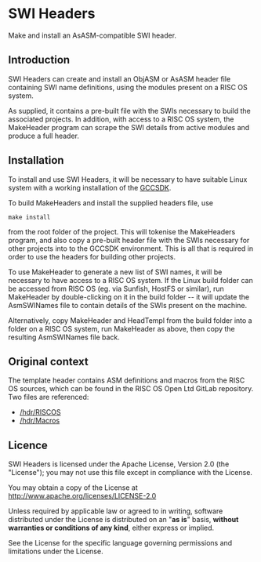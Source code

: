 SWI Headers
===========

Make and install an AsASM-compatible SWI header.


Introduction
------------

SWI Headers can create and install an ObjASM or AsASM header file containing SWI name definitions, using the modules present on a RISC OS system.

As supplied, it contains a pre-built file with the SWIs necessary to build the associated projects. In addition, with access to a RISC OS system, the MakeHeader program can scrape the SWI details from active modules and produce a full header.


Installation
------------

To install and use SWI Headers, it will be necessary to have suitable Linux system with a working installation of the [GCCSDK](http://www.riscos.info/index.php/GCCSDK).

To build MakeHeaders and install the supplied headers file, use

	make install

from the root folder of the project. This will tokenise the MakeHeaders program, and also copy a pre-built header file with the SWIs necessary for other projects into to the GCCSDK environment. This is all that is required in order to use the headers for building other projects.

To use MakeHeader to generate a new list of SWI names, it will be necessary to have access to a RISC OS system. If the Linux build folder can be accessed from RISC OS (eg. via Sunfish, HostFS or similar), run MakeHeader by double-clicking on it in the build folder -- it will update the AsmSWINames file to contain details of the SWIs present on the machine.

Alternatively, copy MakeHeader and HeadTempl from the build folder into a folder on a RISC OS system, run MakeHeader as above, then copy the resulting AsmSWINames file back.


Original context
----------------

The template header contains ASM definitions and macros from the RISC OS sources, which can be found in the RISC OS Open Ltd GitLab repository. Two files are referenced:

* [/hdr/RISCOS](https://gitlab.riscosopen.org/RiscOS/Sources/Kernel)
* [/hdr/Macros](https://gitlab.riscosopen.org/RiscOS/Sources/Programmer/HdrSrc)


Licence
-------

SWI Headers is licensed under the Apache License, Version 2.0 (the "License"); you may not use this file except in compliance with the License.

You may obtain a copy of the License at http://www.apache.org/licenses/LICENSE-2.0

Unless required by applicable law or agreed to in writing, software distributed under the License is distributed on an "**as is**" basis, **without warranties or conditions of any kind**, either express or implied.

See the License for the specific language governing permissions and limitations under the License.
